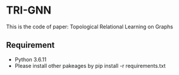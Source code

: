 # TRI-GNN

This is the code of paper: Topological Relational Learning on Graphs

## Requirement

* Python 3.6.11
* Please install other pakeages by pip install -r requirements.txt
